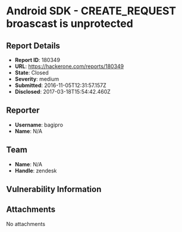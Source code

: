 # Android SDK - CREATE_REQUEST broascast is unprotected

## Report Details
- **Report ID**: 180349
- **URL**: https://hackerone.com/reports/180349
- **State**: Closed
- **Severity**: medium
- **Submitted**: 2016-11-05T12:31:57.157Z
- **Disclosed**: 2017-03-18T15:54:42.460Z

## Reporter
- **Username**: bagipro
- **Name**: N/A

## Team
- **Name**: N/A
- **Handle**: zendesk

## Vulnerability Information


## Attachments
No attachments
